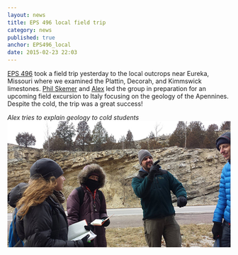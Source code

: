 ```yaml
---
layout: news
title: EPS 496 local field trip
category: news 
published: true 
anchor: EPS496_local
date: 2015-02-23 22:03
---
```


[EPS 496](http://bradleylab.wustl.edu/courses/) took a field trip yesterday to the local outcrops near Eureka, Missouri where we examined the Plattin, Decorah, and Kimmswick limestones. [Phil Skemer](http://espm.wustl.edu/people/skemer/) and [Alex](http://bradleylab.wustl.edu/team/alex/) led the group in preparation for an upcoming field excursion to Italy focusing on the geology of the Apennines. Despite the cold, the trip was a great success!

*Alex tries to explain geology to cold students*    
![Alex tries to explain geology to cold students](/news/images/20150222_01.jpg)  